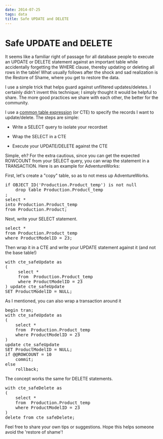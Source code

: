 ```yaml
---
date: 2014-07-25
tags: data
title: Safe UPDATE and DELETE
---
```

# Safe UPDATE and DELETE

It seems like a familiar right of passage for all database people to execute an UPDATE or DELETE statement against an important table while accidentally forgetting the WHERE clause, thereby updating or deleting all rows in the table! What usually follows after the shock and sad realization is the Restore of Shame, where you get to restore the data.

I use a simple trick that helps guard against unfiltered updates/deletes. I certainly didn't invent this technique; I simply thought it would be helpful to share. The more good practices we share with each other, the better for the community.

I use a [common table expression](http://msdn.microsoft.com/en-us/library/ms175972.aspx) (or CTE) to specify the records I want to update/delete. The steps are simple:

- Write a SELECT query to isolate your recordset

- Wrap the SELECT in a CTE

- Execute your UPDATE/DELETE against the CTE

Simple, eh? For the extra cautious, since you can get the expected ROWCOUNT from your SELECT query, you can wrap the statement in a TRANSACTION. Here is an example for AdventureWorks:

First, let's create a "copy" table, so as to not mess up AdventureWorks.

<pre data-enlighter-language="sql">
if OBJECT_ID('Production.Product_temp') is not null
    drop table Production.Product_temp
;
select *
into Production.Product_temp
from Production.Product;
</pre>

Next, write your SELECT statement.

<pre data-enlighter-language="sql">
select *
from Production.Product_temp
where ProductModelID = 23;
</pre>

Then wrap it in a CTE and write your UPDATE statement against it (and not the base table!)

<pre data-enlighter-language="sql">
with cte_safeUpdate as
(
     select *
     from  Production.Product_temp
     where ProductModelID = 23
) update cte_safeUpdate
SET ProductModelID = NULL;</pre>

As I mentioned, you can also wrap a transaction around it

<pre data-enlighter-language="sql">
begin tran;
with cte_safeUpdate as
(
    select *
    from  Production.Product_temp
    where ProductModelID = 23
)
update cte_safeUpdate
SET ProductModelID = NULL;
if @@ROWCOUNT = 10
    commit;
else
    rollback;
</pre>

The concept works the same for DELETE statements.

<pre data-enlighter-language="sql">
with cte_safeDelete as
(
    select *
    from  Production.Product_temp
    where ProductModelID = 23
)
delete from cte_safeDelete;
</pre>

Feel free to share your own tips or suggestions. Hope this helps someone avoid the 'restore of shame'!